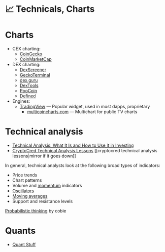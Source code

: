 # 📈 Technicals, Charts

# Charts
- CEX charting:
	- [CoinGecko](https://www.coingecko.com/)
	- [CoinMarketCap](https://coinmarketcap.com/)
- DEX charting:
	- [DexScreener](https://dexscreener.com/)
	- [GeckoTerminal](https://www.geckoterminal.com/)
	- [dex.guru](https://dex.guru/)
	- [DexTools](https://www.dextools.io/)
	- [PooCoin](https://poocoin.app/)
	- [Defined](https://www.defined.fi/)
- Engines:
	- [TradingView](https://www.tradingview.com/) — Popular widget, used in most dapps, proprietary
		- [multicoincharts.com](https://www.multicoincharts.com/) — Multichart for public TV charts

# Technical analysis

- [Technical Analysis: What It Is and How to Use It in Investing](https://www.investopedia.com/terms/t/technicalanalysis.asp)
- [CryptoCred Technical Analysis Lessons](https://docs.google.com/document/d/15c3rN15rkXldY8Te3GDG4NG7noaaoikydOoZQlElwXw/edit) [[cryptocred technical analysis lessons|mirror if it goes down]]

In general, technical analysts look at the following broad types of indicators:
-   Price trends
-   Chart patterns
-   Volume and [momentum](https://www.investopedia.com/investing/momentum-and-relative-strength-index/) indicators
-   [Oscillators](https://www.investopedia.com/terms/o/oscillator.asp)
-   [Moving averages](https://www.investopedia.com/articles/trading/10/simple-exponential-moving-averages-compare.asp)
-   Support and resistance levels

[Probabilistic thinking](https://cobie.substack.com/p/probabilistic-thinking) by cobie

# Quants
- [Quant Stuff](https://drive.google.com/drive/folders/162_GjvKirdVx8FnJdLfHFJIoLH76wNvP)